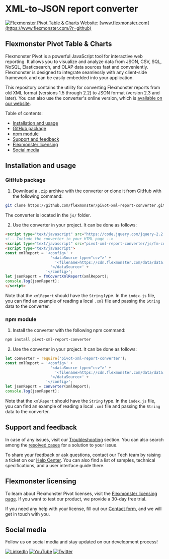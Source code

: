 # XML-to-JSON report converter
[![Flexmonster Pivot Table & Charts](https://cdn.flexmonster.com/landing.png)](https://www.flexmonster.com/?r=github)
Website: [www.flexmonster.com](https://www.flexmonster.com/?r=github)

## Flexmonster Pivot Table & Charts
Flexmonster Pivot is a powerful JavaScript tool for interactive web reporting. It allows you to visualize and analyze data from JSON, CSV, SQL, NoSQL, Elasticsearch, and OLAP data sources fast and conveniently. Flexmonster is designed to integrate seamlessly with any client-side framework and can be easily embedded into your application.

This repository contains the utility for converting Flexmonster reports from old XML format (versions 1.5 through 2.2) to JSON format (version 2.3 and later).
You can also use the converter's online version, which is [available on our website](https://www.flexmonster.com/convert-xml-report/?r=github).

Table of contents:

- [Installation and usage](#installation-and-usage)
- [GitHub package](#github-package)
- [npm module](#npm-module)
- [Support and feedback](#support-and-feedback)
- [Flexmonster licensing](#flexmonster-licensing)
- [Social media](#social-media)

## Installation and usage

### GitHub package

1. Download a `.zip` archive with the converter or clone it from GitHub with the following command:

```bash
git clone https://github.com/flexmonster/pivot-xml-report-converter.git
```

The converter is located in the `js/` folder.

2. Use the converter in your project. It can be done as follows:

```html
<script type="text/javascript" src="https://code.jquery.com/jquery-2.2.4.min.js"></script>
<!-- Include the converter in your HTML page -->
<script type="text/javascript" src="pivot-xml-report-converter/js/fm-converter.js"></script>
<script type="text/javascript">
const xmlReport = '<config>' +
                    '<dataSource type="csv">' +
                      '<filename>https://cdn.flexmonster.com/data/data.csv</filename>' +
                    '</dataSource>' +
                  '</config>';
let jsonReport = fmCovertXmlReport(xmlReport);
console.log(jsonReport);
</script>
```

Note that the `xmlReport` should have the `String` type. In the `index.js` file, you can find an example of reading a local `.xml` file and passing the `String` data to the converter.

### npm module 

1. Install the converter with the following npm command:

```bash
npm install pivot-xml-report-converter
```

2. Use the converter in your project. It can be done as follows:

```js
let converter = require('pivot-xml-report-converter');
const xmlReport = '<config>' +
                    '<dataSource type="csv">' +
                      '<filename>https://cdn.flexmonster.com/data/data.csv</filename>' +
                    '</dataSource>' +
                  '</config>';
let jsonReport = converter(xmlReport);
console.log(jsonReport);
```

Note that the `xmlReport` should have the `String` type. In the `index.js` file, you can find an example of reading a local `.xml` file and passing the `String` data to the converter.

## Support and feedback

In case of any issues, visit our [Troubleshooting](https://www.flexmonster.com/doc/typical-errors?r=github) section. You can also search among the [resolved cases](https://www.flexmonster.com/technical-support?r=github) for a solution to your issue.

To share your feedback or ask questions, contact our Tech team by raising a ticket on our [Help Center](https://www.flexmonster.com/help-center?r=github). You can also find a list of samples, technical specifications, and a user interface guide there.

## Flexmonster licensing

To learn about Flexmonster Pivot licenses, visit the [Flexmonster licensing page](https://www.flexmonster.com/pivot-table-editions-and-pricing?r=github). 
If you want to test our product, we provide a 30-day free trial.

If you need any help with your license, fill out our [Contact form](https://www.flexmonster.com/contact-our-team?r=github), and we will get in touch with you.

## Social media

Follow us on social media and stay updated on our development process!

[![LinkedIn](https://img.shields.io/badge/LinkedIn-blue?style=for-the-badge&logo=linkedin&logoColor=white)](https://linkedin.com/company/flexmonster) [![YouTube](https://img.shields.io/badge/YouTube-red?style=for-the-badge&logo=youtube&logoColor=white)](https://youtube.com/user/FlexMonsterPivot) [![Twitter](https://img.shields.io/badge/Twitter-blue?style=for-the-badge&logo=twitter&logoColor=white)](https://twitter.com/flexmonster)
